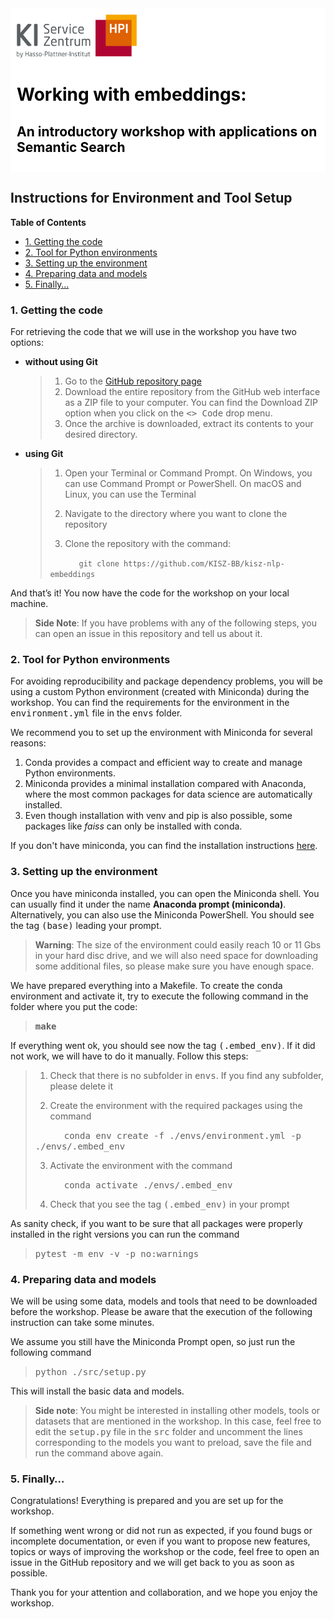 <div style="background-color: #ffffff; color: #000000; padding: 10px;">
<img src="./media/img/kisz_logo.png" width="192" height="69"> 
<h1> Working with embeddings:
<h2>An introductory workshop with applications on Semantic Search
</div>

## Instructions for Environment and Tool Setup <!-- omit in toc -->

**Table of Contents**

- [1. Getting the code](#1-getting-the-code)
- [2. Tool for Python environments](#2-tool-for-python-environments)
- [3. Setting up the environment](#3-setting-up-the-environment)
- [4. Preparing data and models](#4-preparing-data-and-models)
- [5. Finally…](#5-finally)

### 1. Getting the code

For retrieving the code that we will use in the workshop you have two options:

- **without using Git**
  
  > 1. Go to the [GitHub repository page](https://github.com/KISZ-BB/kisz-nlp-embeddings)
  > 2. Download the entire repository from the GitHub web interface as a ZIP file to your computer. You can find the Download ZIP option when you click on the <kbd><> Code</kbd> drop menu.
    > 3. Once the archive is downloaded, extract its contents to your desired directory. 

- **using Git**
  
  > 1. Open your Terminal or Command Prompt. On Windows, you can use Command Prompt or PowerShell. On macOS and Linux, you can use the Terminal
  >
  > 2. Navigate to the directory where you want to clone the repository
  >
  > 3. Clone the repository with the command:
  >
  > &ensp;&ensp;&ensp;&ensp;&ensp;&ensp; `git clone https://github.com/KISZ-BB/kisz-nlp-embeddings`

And that’s it! You now have the code for the workshop on your local machine.

> **Side Note**: If you have problems with any of the following steps, you can open an issue in this repository and tell us about it.

### 2. Tool for Python environments

For avoiding reproducibility and package dependency problems, you will be using a custom Python environment (created with Miniconda) during the workshop. You can find the requirements for the environment in the <kbd>environment.yml</kbd> file in the <kbd>envs</kbd> folder.

We recommend you to set up the environment with Miniconda for several reasons:

1. Conda provides a compact and efficient way to create and manage Python environments.
2. Miniconda provides a minimal installation compared with Anaconda, where the most common packages for data science are automatically installed.
3. Even though installation with venv and pip is also possible, some packages like *faiss* can only be installed with conda.

If you don't have miniconda, you can find the installation instructions [here](https://docs.conda.io/projects/miniconda/en/latest/miniconda-install.html).

### 3. Setting up the environment

Once you have miniconda installed, you can open the Miniconda shell. You can usually find it under the name **Anaconda prompt (miniconda)**. Alternatively, you can also use the Miniconda PowerShell. You should see the tag <kbd>(base)</kbd> leading your prompt.

> **Warning**: The size of the environment could easily reach 10 or 11 Gbs in your hard disc drive, and we will also need space for downloading some additional files, so please make sure you have enough space.

We have prepared everything into a Makefile. To create the conda environment and activate it, try to execute the following command in the folder where you put the code:

> **<kbd>make</kbd>**

If everything went ok, you should see now the tag <kbd>(.embed_env)</kbd>. If it did not work, we will have to do it manually. Follow this steps:

> 1. Check that there is no subfolder in <kbd>envs</kbd>. If you find any subfolder, please delete it
>
> 2. Create the environment with the required packages using the command
>
> &ensp;&ensp;&ensp;&ensp;&ensp;&ensp; <kbd>conda env create -f ./envs/environment.yml -p ./envs/.embed_env</kbd>
> 
> 3. Activate the environment with the command
>
> &ensp;&ensp;&ensp;&ensp;&ensp;&ensp; <kbd>conda activate ./envs/.embed_env</kbd>
>
> 4. Check that you see the tag <kbd>(.embed_env)</kbd> in your prompt

As sanity check, if you want to be sure that all packages were properly installed in the right versions you can run the command

> <kbd>pytest -m env -v -p no:warnings</kbd>

### 4. Preparing data and models
We will be using some data, models and tools that need to be downloaded before the workshop. Please be aware that the execution of the following instruction can take some minutes.  

We assume you still have the Miniconda Prompt open, so just run the following command

> <kbd>python ./src/setup.py</kbd>

This will install the basic data and models.

> **Side note**: You might be interested in installing other models, tools or datasets that are mentioned in the workshop. In this case, feel free to edit the <kbd>setup.py</kbd> file in the <kbd>src</kbd> folder and uncomment the lines corresponding to the models you want to preload, save the file and run the command above again.

### 5. Finally…
Congratulations! Everything is prepared and you are set up for the workshop.

If something went wrong or did not run as expected, if you found bugs or incomplete documentation, or even if you want to propose new features, topics or ways of improving the workshop or the code, feel free to open an issue in the GitHub repository and we will get back to you as soon as possible.

Thank you for your attention and collaboration, and we hope you enjoy the workshop.